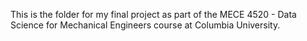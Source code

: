 This is the folder for my final project as part of the MECE 4520 - Data Science for Mechanical Engineers course at Columbia University.
